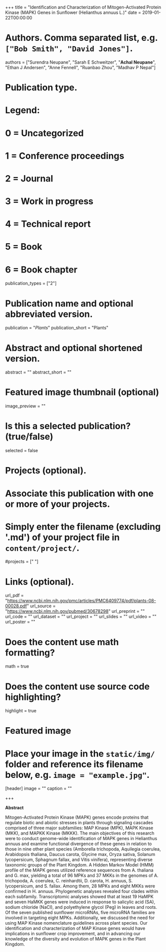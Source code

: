+++
title = "Identification and Characterization of Mitogen-Activated Protein Kinase (MAPK) Genes in Sunflower (Helianthus annuus L.)"
date = 2019-01-22T00:00:00

# Authors. Comma separated list, e.g. `["Bob Smith", "David Jones"]`.
authors = ["Surendra Neupane", "Sarah E Schweitzer", "**Achal Neupane**", "Ethan J Andersen", "Anne Fennell", "Ruanbao Zhou", "Madhav P Nepal"]

# Publication type.
# Legend:
# 0 = Uncategorized
# 1 = Conference proceedings
# 2 = Journal
# 3 = Work in progress
# 4 = Technical report
# 5 = Book
# 6 = Book chapter
publication_types = ["2"]

# Publication name and optional abbreviated version.
publication = "*Plants*"
publication_short = "Plants"

# Abstract and optional shortened version.
abstract = ""
abstract_short = ""
# Featured image thumbnail (optional)
image_preview = ""

# Is this a selected publication? (true/false)
selected = false

# Projects (optional).
#   Associate this publication with one or more of your projects.
#   Simply enter the filename (excluding '.md') of your project file in `content/project/`.
#projects = [" "]

# Links (optional).
url_pdf = "https://www.ncbi.nlm.nih.gov/pmc/articles/PMC6409774/pdf/plants-08-00028.pdf"
url_source = "https://www.ncbi.nlm.nih.gov/pubmed/30678298"
url_preprint = ""
url_code = ""
url_dataset = ""
url_project = ""
url_slides = ""
url_video = ""
url_poster = ""

# Does the content use math formatting?
math = true

# Does the content use source code highlighting?
highlight = true

# Featured image
# Place your image in the `static/img/` folder and reference its filename below, e.g. `image = "example.jpg"`.
[header]
image = ""
caption = ""

+++

**Abstract**

Mitogen-Activated Protein Kinase (MAPK) genes encode proteins that regulate biotic and abiotic stresses in plants through signaling cascades comprised of three major subfamilies: MAP Kinase (MPK), MAPK Kinase (MKK), and MAPKK Kinase (MKKK). The main objectives of this research were to conduct genome-wide identification of MAPK genes in Helianthus annuus and examine functional divergence of these genes in relation to those in nine other plant species (Amborella trichopoda, Aquilegia coerulea, Arabidopsis thaliana, Daucus carota, Glycine max, Oryza sativa, Solanum lycopersicum, Sphagnum fallax, and Vitis vinifera), representing diverse taxonomic groups of the Plant Kingdom. A Hidden Markov Model (HMM) profile of the MAPK genes utilized reference sequences from A. thaliana and G. max, yielding a total of 96 MPKs and 37 MKKs in the genomes of A. trichopoda, A. coerulea, C. reinhardtii, D. carota, H. annuus, S. lycopersicum, and S. fallax. Among them, 28 MPKs and eight MKKs were confirmed in H. annuus. Phylogenetic analyses revealed four clades within each subfamily. Transcriptomic analyses showed that at least 19 HaMPK and seven HaMKK genes were induced in response to salicylic acid (SA), sodium chloride (NaCl), and polyethylene glycol (Peg) in leaves and roots. Of the seven published sunflower microRNAs, five microRNA families are involved in targeting eight MPKs. Additionally, we discussed the need for using MAP Kinase nomenclature guidelines across plant species. Our identification and characterization of MAP Kinase genes would have implications in sunflower crop improvement, and in advancing our knowledge of the diversity and evolution of MAPK genes in the Plant Kingdom.
